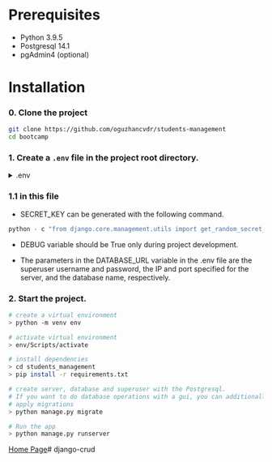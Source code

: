 # Prerequisites
- Python 3.9.5
- Postgresql 14.1
- pgAdmin4 (optional)

# Installation

### 0. Clone the project
```bash
git clone https://github.com/oguzhancvdr/students-management
cd bootcamp
```

### 1. Create a `.env` file in the project root directory.

<details>
    <summary>.env</summary>

    DEBUG=True
    SECRET_KEY=secret_key
    DATABASE_URL=psql://superuser_username:superuser_password@server_ip:server_port/db_name
    ALLOWED_HOSTS=127.0.0.1,localhost
    TIME_ZONE=Europe/Istanbul
</details>

### 1.1 in this file
- SECRET_KEY can be generated with the following command.

```python
python - c "from django.core.management.utils import get_random_secret_key; print(get_random_secret_key())"
```
- DEBUG variable should be True only during project development. 

- The parameters in the DATABASE_URL variable in the .env file are the superuser username and password, the IP and port specified for the server, and the database name, respectively.

### 2. Start the project.
```bash
# create a virtual environment
> python -m venv env

# activate virtual environment
> env/Scripts/activate

# install dependencies
> cd students_management
> pip install -r requirements.txt

# create server, database and superuser with the Postgresql.
# If you want to do database operations with a gui, you can additionally use pgAdmin.
# apply migrations
> python manage.py migrate

# Run the app
> python manage.py runserver
```


[Home Page](http://127.0.0.1:8000/)# django-crud
